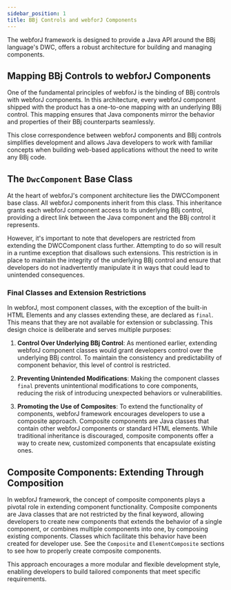 ```yaml
---
sidebar_position: 1
title: BBj Controls and webforJ Components
---
```



The webforJ framework is designed to provide a Java API around the BBj language's DWC, offers a robust architecture for building and managing components. 

## Mapping BBj Controls to webforJ Components
One of the fundamental principles of webforJ is the binding of BBj controls with webforJ components. In this architecture, every webforJ component shipped with the product has a one-to-one mapping with an underlying BBj control. This mapping ensures that Java components mirror the behavior and properties of their BBj counterparts seamlessly.

This close correspondence between webforJ components and BBj controls simplifies development and allows Java developers to work with familiar concepts when building web-based applications without the need to write any BBj code.

## The `DwcComponent` Base Class
At the heart of webforJ's component architecture lies the DWCComponent base class. All webforJ components inherit from this class. This inheritance grants each webforJ component access to its underlying BBj control, providing a direct link between the Java component and the BBj control it represents.

However, it's important to note that developers are restricted from extending the DWCComponent class further. Attempting to do so will result in a runtime exception that disallows such extensions. This restriction is in place to maintain the integrity of the underlying BBj control and ensure that developers do not inadvertently manipulate it in ways that could lead to unintended consequences.

### Final Classes and Extension Restrictions
In webforJ, most component classes, with the exception of the built-in HTML Elements and any classes extending these, are declared as `final`. This means that they are not available for extension or subclassing. This design choice is deliberate and serves multiple purposes:

1. **Control Over Underlying BBj Control**: As mentioned earlier, extending webforJ component classes would grant developers control over the underlying BBj control. To maintain the consistency and predictability of component behavior, this level of control is restricted.

2. **Preventing Unintended Modifications**: Making the component classes `final` prevents unintentional modifications to core components, reducing the risk of introducing unexpected behaviors or vulnerabilities.

3. **Promoting the Use of Composites**: To extend the functionality of components, webforJ framework encourages developers to use a composite approach. Composite components are Java classes that contain other webforJ components or standard HTML elements. While traditional inheritance is discouraged, composite components offer a way to create new, customized components that encapsulate existing ones. 

<!-- ## Adding Components to the DOM
TODO: Talk about how webforJ will search for a BBj control - means you can't add something that doesn't have a control -->

## Composite Components: Extending Through Composition
In webforJ framework, the concept of composite components plays a pivotal role in extending component functionality. Composite components are Java classes that are not restricted by the final keyword, allowing developers to create new components that extends the behavior of a single component, or combines multiple components into one, by composing existing components. Classes which facilitate this behavior have been created for developer use. See the `Composite` and `ElementComposite` sections to see how to properly create composite components.

This approach encourages a more modular and flexible development style, enabling developers to build tailored components that meet specific requirements.

<!-- 
## Component Hierarchy
TODO: Create and show graphic -->
